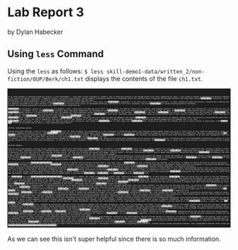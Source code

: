 # Lab Report 3
by Dylan Habecker

## Using `less` Command

Using the `less` as follows: `$ less skill-demo1-data/written_2/non-fiction/OUP/Berk/ch1.txt` displays the contents of the file `ch1.txt`.

![Screen Shot 2023-02-26 at 8.42.14 PM.png](https://github.com/HabeckerDev/cse15l-lab-reports/blob/main/Screen%20Shot%202023-02-26%20at%208.42.14%20PM.png)

As we can see this isn't super helpful since there is so much information. 
